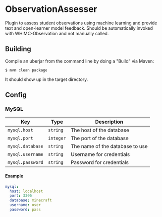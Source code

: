 # ObservationAssesser

Plugin to assess student observations using machine learning and provide text and open-learner model feedback. Should be automatically invoked with WHIMC-Observation and not manually called.

## Building
Compile an uberjar from the command line by doing a "Build" via Maven:
```
$ mvn clean package
```
It should show up in the target directory.

## Config
### MySQL
| Key | Type | Description |
|---|---|---|
|`mysql.host`|`string`|The host of the database|
|`mysql.port`|`integer`|The port of the database|
|`mysql.database`|`string`|The name of the database to use|
|`mysql.username`|`string`|Username for credentials|
|`mysql.password`|`string`|Password for credentials|

#### Example
```yaml
mysql:
  host: localhost
  port: 3306
  database: minecraft
  username: user
  password: pass
```